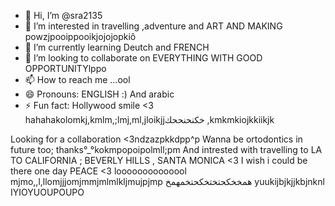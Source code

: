 - 👋 Hi, I’m @sra2135
- 👀 I’m interested in travelling ,adventure and ART AND MAKING powzjpooippooikjojojopkiô
- 🌱 I’m currently learning Deutch and FRENCH
- 💞️ I’m looking to collaborate on EVERYTHING WITH GOOD OPPORTUNITYlppo
- 📫 How to reach me ...ool
- 😄 Pronouns: ENGLISH :) And arabic
- ⚡ Fun fact: Hollywood smile <3 hahahakolomkj,kmlm,;lmj,ml,jloikjjخكنحنححك
,kmkmkiojkkiikjk
<!--- love listening to muisicojopmjpijplkmljluo
sira2135/sira2135 is a ✨ special ✨ repository because its `README.md` (this file) appears on your GitHub profile.smpdpkp
You can click the Preview link to take a look at your changes.
--->
Looking for a collaboration <3ndzazpkkdpp^p
Wanna be ortodontics in future too; thanks°_°kokmpopoipolmll;pm
And intrested with travelling to LA TO CALIFORNIA ; BEVERLY HILLS , SANTA MONICA <3 I wish i could be there one day PEACE <3
loooooooooooool
mjmo,,l,llomjjjomjmmjmlmlkljmujpjmp
همخخكحتختخكحتخمهمخ yuukijbjkjjkbjnknl IYIOYUOUPOUPO
